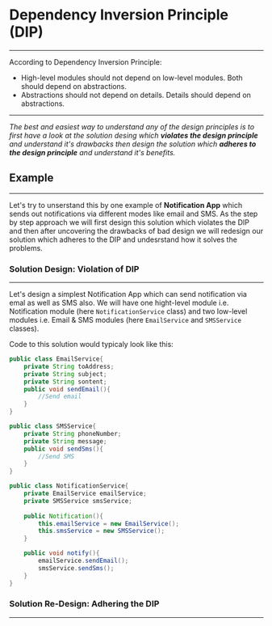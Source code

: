 # Dependency Inversion Principle (DIP)
---

According to Dependency Inversion Principle:
- High-level modules should not depend on low-level modules. Both should depend on abstractions.
- Abstractions should not depend on details.  Details should depend on abstractions.
---

*The best and easiest way to understand any of the design principles is to first have a look at the solution desing which **violates the design principle** and understand it's drawbacks then design the solution which **adheres to the design principle** and understand it's benefits.*

## Example
---
Let's try to unserstand this by one example of **Notification App** which sends out notifications via different modes like email and SMS. As the step by step approach we will first design this solution which violates the DIP and then after uncovering the drawbacks of bad design we will redesign our solution which adheres to the DIP and undesrstand how it solves the problems.

### Solution Design: Violation of DIP
---
Let's design a simplest Notification App which can send notification via emal as well as SMS also. We will have one hight-level module i.e. Notification module (here `NotificationService` class) and two low-level modules i.e. Email & SMS modules (here `EmailService` and `SMSService` classes).

Code to this solution would typicaly look like this:

```java
public class EmailService{
    private String toAddress;
    private String subject;
    private String sontent;
    public void sendEmail(){
        //Send email
    }
}
```

```java
public class SMSService{
    private String phoneNumber;
    private String message;
    public void sendSms(){
        //Send SMS
    }
}
```

```java
public class NotificationService{
    private EmailService emailService;
    private SMSService smsService;
    
    public Notification(){
        this.emailService = new EmailService();
        this.smsService = new SMSService();
    }

    public void notify(){
        emailService.sendEmail();
        smsService.sendSms();
    }
}
```

### Solution Re-Design: Adhering the DIP
---